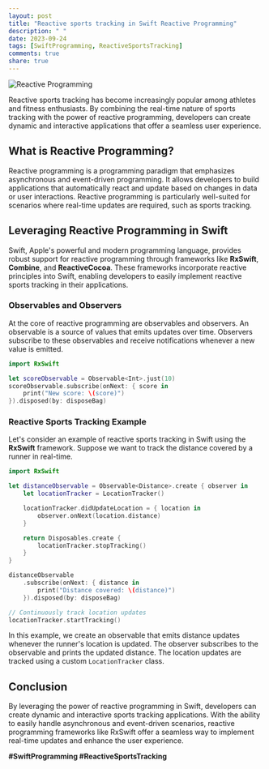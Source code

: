 ```yaml
---
layout: post
title: "Reactive sports tracking in Swift Reactive Programming"
description: " "
date: 2023-09-24
tags: [SwiftProgramming, ReactiveSportsTracking]
comments: true
share: true
---
```


![Reactive Programming](https://example.com/reactive-programming.jpg)

Reactive sports tracking has become increasingly popular among athletes and fitness enthusiasts. By combining the real-time nature of sports tracking with the power of reactive programming, developers can create dynamic and interactive applications that offer a seamless user experience.

## What is Reactive Programming?

Reactive programming is a programming paradigm that emphasizes asynchronous and event-driven programming. It allows developers to build applications that automatically react and update based on changes in data or user interactions. Reactive programming is particularly well-suited for scenarios where real-time updates are required, such as sports tracking.

## Leveraging Reactive Programming in Swift

Swift, Apple's powerful and modern programming language, provides robust support for reactive programming through frameworks like **RxSwift**, **Combine**, and **ReactiveCocoa**. These frameworks incorporate reactive principles into Swift, enabling developers to easily implement reactive sports tracking in their applications.

### Observables and Observers

At the core of reactive programming are observables and observers. An observable is a source of values that emits updates over time. Observers subscribe to these observables and receive notifications whenever a new value is emitted.

```swift
import RxSwift

let scoreObservable = Observable<Int>.just(10)
scoreObservable.subscribe(onNext: { score in
    print("New score: \(score)")
}).disposed(by: disposeBag)
```

### Reactive Sports Tracking Example

Let's consider an example of reactive sports tracking in Swift using the **RxSwift** framework. Suppose we want to track the distance covered by a runner in real-time.

```swift
import RxSwift

let distanceObservable = Observable<Distance>.create { observer in
    let locationTracker = LocationTracker()

    locationTracker.didUpdateLocation = { location in
        observer.onNext(location.distance)
    }

    return Disposables.create {
        locationTracker.stopTracking()
    }
}

distanceObservable
    .subscribe(onNext: { distance in
        print("Distance covered: \(distance)")
    }).disposed(by: disposeBag)

// Continuously track location updates
locationTracker.startTracking()
```

In this example, we create an observable that emits distance updates whenever the runner's location is updated. The observer subscribes to the observable and prints the updated distance. The location updates are tracked using a custom `LocationTracker` class.

## Conclusion

By leveraging the power of reactive programming in Swift, developers can create dynamic and interactive sports tracking applications. With the ability to easily handle asynchronous and event-driven scenarios, reactive programming frameworks like RxSwift offer a seamless way to implement real-time updates and enhance the user experience.

**#SwiftProgramming #ReactiveSportsTracking**